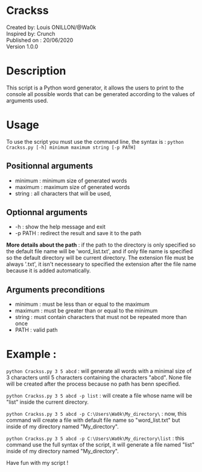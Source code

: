 # Crackss
Created by: Louis ONILLON/@Wa0k  
Inspired by: Crunch  
Published on : 20/06/2020  
Version 1.0.0  

# Description
This script is a Python word generator, it allows the users to print to the console all possible words that can be generated according to the values of arguments used.

# Usage
To use the script you must use the command line, the syntax is : `python Crackss.py [-h] minimum maximum string [-p PATH]`

## Positionnal arguments
* minimum : minimum size of generated words
* maximum : maximum size of generated words
* string : all characters that will be used, 

## Optionnal arguments
* -h : show the help message and exit
* -p PATH : redirect the result and save it to the path  

**More details about the path** : if the path to the directory is only specified so the default file name will be 'word_list.txt', and if only file name is specified so the default directory will be current directory. The extension file must be always '.txt', it isn't necesseary to specified the extension after the file name because it is added automatically.

## Arguments preconditions
* minimum : must be less than or equal to the maximum
* maximum : must be greater than or equal to the minimum
* string : must contain characters that must not be repeated more than once
* PATH : valid path

# Example :
`python Crackss.py 3 5 abcd` : will generate all words with a minimal size of 3 characters until 5 characters containing the characters "abcd". None file will be created after the process because no path has benn specified.

`python Crackss.py 3 5 abcd -p list` : will create a file whose name will be "list" inside the current directory.

`python Crackss.py 3 5 abcd -p C:\Users\Wa0k\My_directory\` : now, this command will create a file with default file name so "word_list.txt" but inside of my directory named "My_directory".

`python Crackss.py 3 5 abcd -p C:\Users\Wa0k\My_directory\list` : this command use the full syntax of the script, it will generate a file named "list" inside of my directory named "My_directory".  


Have fun with my script !

